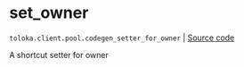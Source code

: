 # set_owner
`toloka.client.pool.codegen_setter_for_owner` | [Source code](https://github.com/Toloka/toloka-kit/blob/v1.1.0.post1/src/client/pool/__init__.py#L0)

A shortcut setter for owner

